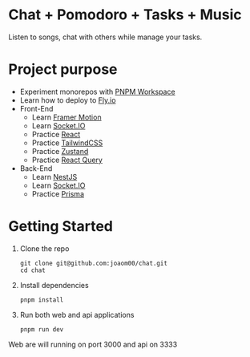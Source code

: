 # Chat + Pomodoro + Tasks + Music

Listen to songs, chat with others while manage your tasks.

# Project purpose

- Experiment monorepos with [PNPM Workspace](https://pnpm.io/workspaces)
- Learn how to deploy to [Fly.io](https://fly.io/)
- Front-End
  - Learn [Framer Motion](https://www.framer.com/motion/)
  - Learn [Socket.IO](https://socket.io/)
  - Practice [React](https://reactjs.org/)
  - Practice [TailwindCSS](https://tailwindcss.com/)
  - Practice [Zustand](https://docs.pmnd.rs/zustand/getting-started/introduction)
  - Practice [React Query](https://tanstack.com/query/v4)
- Back-End
  - Learn [NestJS](https://nestjs.com/)
  - Learn [Socket.IO](https://socket.io/)
  - Practice [Prisma](https://www.prisma.io/)

# Getting Started

1. Clone the repo
    ```
    git clone git@github.com:joaom00/chat.git
    cd chat
    ```

2. Install dependencies
    ```
    pnpm install
    ```

3. Run both web and api applications
    ```
    pnpm run dev
    ```

Web are will running on port 3000 and api on 3333
